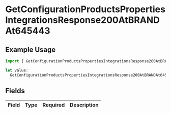 # GetConfigurationProductsPropertiesIntegrationsResponse200AtBRANDAt645443

## Example Usage

```typescript
import { GetConfigurationProductsPropertiesIntegrationsResponse200AtBRANDAt645443 } from "@vercel/sdk/models/getconfigurationproductsop.js";

let value:
  GetConfigurationProductsPropertiesIntegrationsResponse200AtBRANDAt645443 = {};
```

## Fields

| Field       | Type        | Required    | Description |
| ----------- | ----------- | ----------- | ----------- |